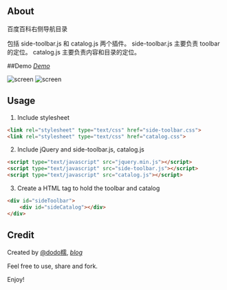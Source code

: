 ## About
百度百科右侧导航目录

包括 side-toolbar.js 和 catalog.js 两个插件。
side-toolbar.js 主要负责 toolbar 的定位。
catalog.js 主要负责内容和目录的定位。

##Demo
*[Demo](http://htmlpreview.github.io/?https://github.com/dodoroy/sideCatalog/blob/master/demo.html)*

![screen](https://raw.github.com/dodoroy/sideCatalog/master/demo2.png)
![screen](https://raw.github.com/dodoroy/sideCatalog/master/demo.png)
## Usage
1. Include stylesheet
```html
<link rel="stylesheet" type="text/css" href="side-toolbar.css">
<link rel="stylesheet" type="text/css" href="catalog.css">
```
2. Include jQuery and side-toolbar.js, catalog.js

```html
<script type="text/javascript" src="jquery.min.js"></script>
<script type="text/javascript" src="side-toolbar.js"></script>
<script type="text/javascript" src="catalog.js"></script>
```
3. Create a HTML tag to hold the toolbar and catalog

```html
<div id="sideToolbar">
    <div id="sideCatalog"></div>
</div>
```



## Credit
Created by [@dodo糯](http://weibo.com/dodoroy), *[blog](http://effy.me)*

Feel free to use, share and fork.

Enjoy!



